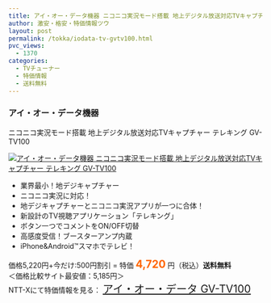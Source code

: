```yaml
---
title: アイ・オー・データ機器 ニコニコ実況モード搭載 地上デジタル放送対応TVキャプチャー テレキング GV-TV100 特価4720円！送料無料！
author: 激安・格安・特価情報ツウ
layout: post
permalink: /tokka/iodata-tv-gvtv100.html
pvc_views:
  - 1370
categories:
  - TVチューナー
  - 特価情報
  - 送料無料
---
```

### アイ・オー・データ機器  
ニコニコ実況モード搭載 地上デジタル放送対応TVキャプチャー テレキング GV-TV100

<div class="img-bg2 img_L">
  <a href="http://px.a8.net/svt/ejp?a8mat=ZYP6S+8IMA3E+S1Q+BWGDT&a8ejpredirect=http://nttxstore.jp/_II_IO13826188" target="_blank"><img src="http://i2.wp.com/image.nttxstore.jp/l2_images/I/IO/IO13826188.jpg?resize=120%2C120" border="0" alt="アイ・オー・データ機器 ニコニコ実況モード搭載 地上デジタル放送対応TVキャプチャー テレキング GV-TV100" style="border: 0pt none;" data-recalc-dims="1" /></a>
</div>

<!--more-->

  * 業界最小！地デジキャプチャー
  * ニコニコ実況に対応！
  * 地デジキャプチャーとニコニコ実況アプリが一つに合体！
  * 新設計のTV視聴アプリケーション「テレキング」
  * ボタン一つでコメントをON/OFF切替
  * 高感度受信！ブースターアンプ内蔵
  * iPhone&#038;Android™スマホでテレビ！

価格5,220円+今だけ:500円割引 = 特価 <span style="color: #ff6600; font-size: 150%;"><strong>4,720</strong></span> 円（税込）**送料無料**  
＜価格比較サイト最安値：5,185円＞  
NTT-Xにて特価情報を見る： <span style="font-size: 150%;"><a href="http://px.a8.net/svt/ejp?a8mat=ZYP6S+8IMA3E+S1Q+BWGDT&a8ejpredirect=http://nttxstore.jp/_II_IO13826188" target="_blank">アイ・オー・データ GV-TV100</a></span>